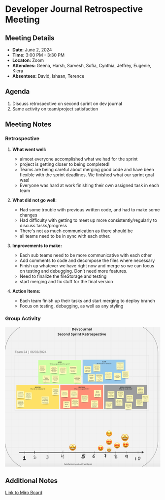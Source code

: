 # Developer Journal Retrospective Meeting

## Meeting Details

- **Date:** June 2, 2024
- **Time:** 3:00 PM - 3:30 PM
- **Locaton:** Zoom
- **Attendees:** Geena, Harsh,  Sarvesh, Sofia, Cynthia, Jeffrey, Eugenie, Kiera 
- **Absentees:**  David, Ishaan, Terence 

## Agenda

1. Discuss retrospective on second sprint on dev journal
2. Same activity on team/project satisfaction

## Meeting Notes

### Retrospective

1. **What went well:**

   - almost everyone accomplished what we had for the sprint
   - project is getting closer to being completed!
   - Teams are being careful about merging good code and have been flexible with the sprint deadlines. We finished what our sprint goal was!
   - Everyone was hard at work finishing their own assigned task in each team

2. **What did not go well:**

    - Had some trouble with previous written code, and had to make some changes
    - Had difficulty with getting to meet up more consistently/regularly to discuss tasks/progress
    - There's not as much communication as there should be
    - all teams need to be in sync with each other.

3. **Improvements to make:**

    - Each sub teams need to be more communicative with each other
    - Add comments to code and decompose the files where necessary
    - Finish up whatever we have right now and merge so we can focus on testing and debugging. Don’t need more features.
    - Need to finalize the fileStorage and testing
    - start merging and fix stuff for the final version
  
4. **Action Items:**

    - Each team finish up their tasks and start merging to deploy branch
    - Focus on testing, debugging, as well as any styling


### Group Activity



![Group Satisfaction Activity](/images/060324-retrospective-activity.png)

## Additional Notes

[Link to Miro Board](https://miro.com/app/board/uXjVKOPT_AU=/)
